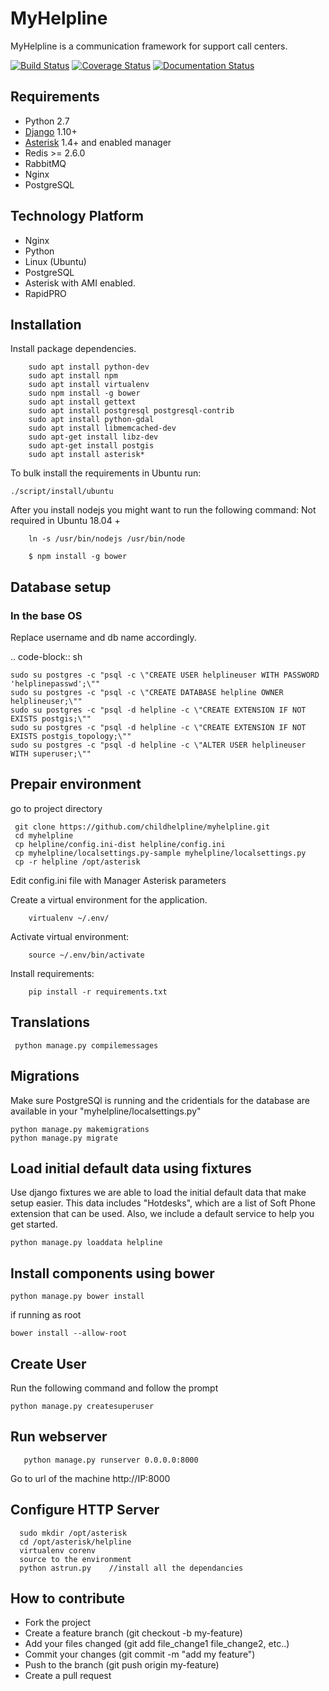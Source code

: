 # MyHelpline

MyHelpline is a communication framework for support call centers.

[![Build Status](https://travis-ci.com/Kirembu/myhelpline.svg?branch=master)](https://travis-ci.com/Kirembu/myhelpline)
[![Coverage Status](https://coveralls.io/repos/github/Kirembu/myhelpline/badge.svg?branch=master)](https://coveralls.io/github/Kirembu/myhelpline?branch=master)
[![Documentation Status](https://readthedocs.org/projects/myhelpline/badge/?version=latest)](https://myhelpline.readthedocs.io/en/latest/?badge=latest)


## Requirements

 * Python 2.7
 * [Django](http://djangoproject.com/) 1.10+
 * [Asterisk](http://www.asterisk.org) 1.4+ and enabled manager
 * Redis >= 2.6.0
 * RabbitMQ
 * Nginx
 * PostgreSQL

## Technology Platform
 * Nginx
 * Python
 * Linux (Ubuntu)
 * PostgreSQL
 * Asterisk with AMI enabled.
 * RapidPRO

## Installation

Install package dependencies.

```
    sudo apt install python-dev
    sudo apt install npm
    sudo apt install virtualenv
    sudo npm install -g bower
    sudo apt install gettext
    sudo apt install postgresql postgresql-contrib
    sudo apt install python-gdal
    sudo apt install libmemcached-dev
    sudo apt-get install libz-dev
    sudo apt-get install postgis
    sudo apt install asterisk*
```

To bulk install the requirements in Ubuntu run:

    ./script/install/ubuntu



After you install nodejs you might want to run the following command:
Not required in Ubuntu 18.04 +

```
    ln -s /usr/bin/nodejs /usr/bin/node
```

```
    $ npm install -g bower
```


## Database setup

### In the base OS

Replace username and db name accordingly.

.. code-block:: sh

    sudo su postgres -c "psql -c \"CREATE USER helplineuser WITH PASSWORD 'helplinepasswd';\""
    sudo su postgres -c "psql -c \"CREATE DATABASE helpline OWNER helplineuser;\""
    sudo su postgres -c "psql -d helpline -c \"CREATE EXTENSION IF NOT EXISTS postgis;\""
    sudo su postgres -c "psql -d helpline -c \"CREATE EXTENSION IF NOT EXISTS postgis_topology;\""
    sudo su postgres -c "psql -d helpline -c \"ALTER USER helplineuser WITH superuser;\""



##  Prepair environment

 go to project directory
 ```
  git clone https://github.com/childhelpline/myhelpline.git
  cd myhelpline
  cp helpline/config.ini-dist helpline/config.ini
  cp myhelpline/localsettings.py-sample myhelpline/localsettings.py
  cp -r helpline /opt/asterisk
 ```
  Edit config.ini file with Manager Asterisk parameters

Create a virtual environment for the application.

```
    virtualenv ~/.env/
```

Activate virtual environment:

```
    source ~/.env/bin/activate
```

Install requirements:

```
    pip install -r requirements.txt
```

## Translations
 ```
  python manage.py compilemessages
 ```

## Migrations 
Make sure PostgreSQl is running and the cridentials for the  database are available in your "myhelpline/localsettings.py" 
```
python manage.py makemigrations
python manage.py migrate
   ```
   
## Load initial default data using fixtures

Use django fixtures we are able to load the initial default data that make setup easier.
This data includes "Hotdesks", which are a list of Soft Phone extension that can be used.
Also, we include a default service to help you get started.

```
python manage.py loaddata helpline
```


## Install components using bower
 ```
 python manage.py bower install

 ```
if running as root
```
bower install --allow-root
```
## Create User
 Run the following command and follow the prompt
  ```
  python manage.py createsuperuser
  ```
 
## Run webserver
 ```
    python manage.py runserver 0.0.0.0:8000
 ```

Go to url of the machine http://IP:8000

## Configure HTTP Server
 ```
   sudo mkdir /opt/asterisk
   cd /opt/asterisk/helpline
   virtualenv corenv
   source to the environment
   python astrun.py    //install all the dependancies
 ```
 
## How to contribute

 * Fork the project
 * Create a feature branch (git checkout -b my-feature)
 * Add your files changed (git add file_change1 file_change2, etc..)
 * Commit your changes (git commit -m "add my feature")
 * Push to the branch (git push origin my-feature)
 * Create a pull request
